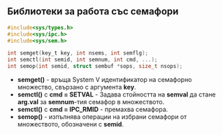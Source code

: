 ## Библиотеки за работа със семафори

```c
#include<sys/types.h>
#include<sys/ipc.h>
#include<sys/sem.h>

int semget(key_t key, int nsems, int semflg);
int semctl(int semid, int semnum, int cmd, ...);
int semop(int semid, struct sembuf *sops, size_t nsops);
```

- **semget()** - връща System V идентификатор на семафорно множество, свързано с аргументa **key**.
- **semctl()** с **cmd = SETVAL** - Задава стойността на **semval** да стане **arg.val** за **semnum**-тия семафор в множеството.
- **semctl()** с **cmd = IPC_RMID** - премахва семафора.
- **semop()** - изпълнява операции на избрани семафори от множеството, обозначени с **semid**.